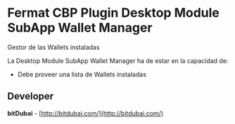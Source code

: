 # Fermat CBP Plugin Desktop Module SubApp Wallet Manager

Gestor de las Wallets instaladas

La Desktop Module SubApp Wallet Manager ha de estar en la capacidad de:

* Debe proveer una lista de Wallets instaladas

## Developer

**bitDubai** - [http://bitdubai.com/](http://bitdubai.com/)
